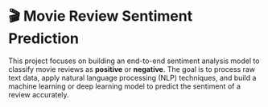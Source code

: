 # 🎬 Movie Review Sentiment Prediction

This project focuses on building an end-to-end sentiment analysis model to classify movie reviews as **positive** or **negative**. The goal is to process raw text data, apply natural language processing (NLP) techniques, and build a machine learning or deep learning model to predict the sentiment of a review accurately.





